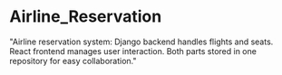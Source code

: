 # Airline_Reservation
"Airline reservation system: Django backend handles flights and seats. React frontend manages user interaction. Both parts stored in one repository for easy collaboration."
